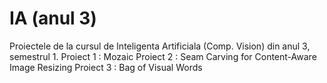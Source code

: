 # IA (anul 3)

Proiectele de la cursul de Inteligenta Artificiala (Comp. Vision) din anul 3, semestrul 1.
Proiect 1 : Mozaic
Proiect 2 : Seam Carving for Content-Aware Image Resizing
Proiect 3 : Bag of Visual Words

